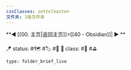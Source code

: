 ```yaml
---
cssClasses: zettelkasten
文件夹: 1级文件夹
---
```


**◀️ [[00. 主页|返回主页]]>[[40 - Obsidian]]| ▶️ **

🪁 status: #🗺️ #🏷 #🎄
🎏 class: #📇 #⛳ 

```ccard
type: folder_brief_live
```
